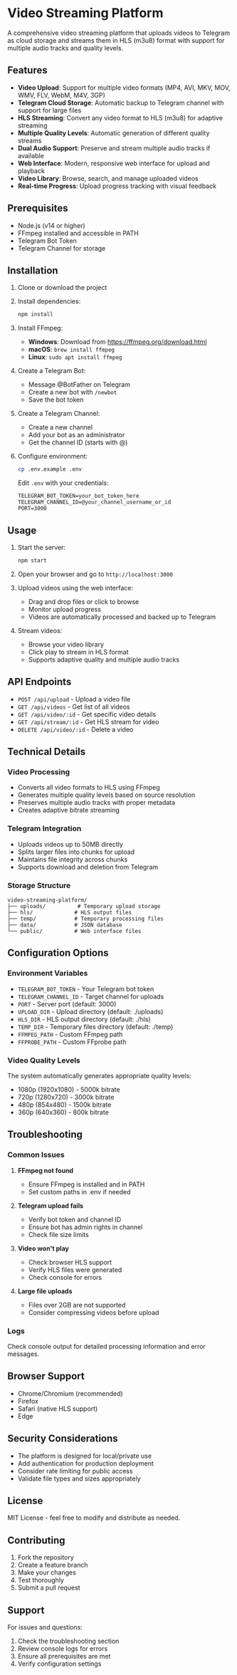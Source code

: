 # Video Streaming Platform

A comprehensive video streaming platform that uploads videos to Telegram as cloud storage and streams them in HLS (m3u8) format with support for multiple audio tracks and quality levels.

## Features

- **Video Upload**: Support for multiple video formats (MP4, AVI, MKV, MOV, WMV, FLV, WebM, M4V, 3GP)
- **Telegram Cloud Storage**: Automatic backup to Telegram channel with support for large files
- **HLS Streaming**: Convert any video format to HLS (m3u8) for adaptive streaming
- **Multiple Quality Levels**: Automatic generation of different quality streams
- **Dual Audio Support**: Preserve and stream multiple audio tracks if available
- **Web Interface**: Modern, responsive web interface for upload and playback
- **Video Library**: Browse, search, and manage uploaded videos
- **Real-time Progress**: Upload progress tracking with visual feedback

## Prerequisites

- Node.js (v14 or higher)
- FFmpeg installed and accessible in PATH
- Telegram Bot Token
- Telegram Channel for storage

## Installation

1. Clone or download the project
2. Install dependencies:
   ```bash
   npm install
   ```

3. Install FFmpeg:
   - **Windows**: Download from https://ffmpeg.org/download.html
   - **macOS**: `brew install ffmpeg`
   - **Linux**: `sudo apt install ffmpeg`

4. Create a Telegram Bot:
   - Message @BotFather on Telegram
   - Create a new bot with `/newbot`
   - Save the bot token

5. Create a Telegram Channel:
   - Create a new channel
   - Add your bot as an administrator
   - Get the channel ID (starts with @)

6. Configure environment:
   ```bash
   cp .env.example .env
   ```
   Edit `.env` with your credentials:
   ```
   TELEGRAM_BOT_TOKEN=your_bot_token_here
   TELEGRAM_CHANNEL_ID=@your_channel_username_or_id
   PORT=3000
   ```

## Usage

1. Start the server:
   ```bash
   npm start
   ```

2. Open your browser and go to `http://localhost:3000`

3. Upload videos using the web interface:
   - Drag and drop files or click to browse
   - Monitor upload progress
   - Videos are automatically processed and backed up to Telegram

4. Stream videos:
   - Browse your video library
   - Click play to stream in HLS format
   - Supports adaptive quality and multiple audio tracks

## API Endpoints

- `POST /api/upload` - Upload a video file
- `GET /api/videos` - Get list of all videos
- `GET /api/video/:id` - Get specific video details
- `GET /api/stream/:id` - Get HLS stream for video
- `DELETE /api/video/:id` - Delete a video

## Technical Details

### Video Processing
- Converts all video formats to HLS using FFmpeg
- Generates multiple quality levels based on source resolution
- Preserves multiple audio tracks with proper metadata
- Creates adaptive bitrate streaming

### Telegram Integration
- Uploads videos up to 50MB directly
- Splits larger files into chunks for upload
- Maintains file integrity across chunks
- Supports download and deletion from Telegram

### Storage Structure
```
video-streaming-platform/
├── uploads/          # Temporary upload storage
├── hls/             # HLS output files
├── temp/            # Temporary processing files
├── data/            # JSON database
└── public/          # Web interface files
```

## Configuration Options

### Environment Variables
- `TELEGRAM_BOT_TOKEN` - Your Telegram bot token
- `TELEGRAM_CHANNEL_ID` - Target channel for uploads
- `PORT` - Server port (default: 3000)
- `UPLOAD_DIR` - Upload directory (default: ./uploads)
- `HLS_DIR` - HLS output directory (default: ./hls)
- `TEMP_DIR` - Temporary files directory (default: ./temp)
- `FFMPEG_PATH` - Custom FFmpeg path
- `FFPROBE_PATH` - Custom FFprobe path

### Video Quality Levels
The system automatically generates appropriate quality levels:
- 1080p (1920x1080) - 5000k bitrate
- 720p (1280x720) - 3000k bitrate
- 480p (854x480) - 1500k bitrate
- 360p (640x360) - 800k bitrate

## Troubleshooting

### Common Issues

1. **FFmpeg not found**
   - Ensure FFmpeg is installed and in PATH
   - Set custom paths in .env if needed

2. **Telegram upload fails**
   - Verify bot token and channel ID
   - Ensure bot has admin rights in channel
   - Check file size limits

3. **Video won't play**
   - Check browser HLS support
   - Verify HLS files were generated
   - Check console for errors

4. **Large file uploads**
   - Files over 2GB are not supported
   - Consider compressing videos before upload

### Logs
Check console output for detailed processing information and error messages.

## Browser Support

- Chrome/Chromium (recommended)
- Firefox
- Safari (native HLS support)
- Edge

## Security Considerations

- The platform is designed for local/private use
- Add authentication for production deployment
- Consider rate limiting for public access
- Validate file types and sizes appropriately

## License

MIT License - feel free to modify and distribute as needed.

## Contributing

1. Fork the repository
2. Create a feature branch
3. Make your changes
4. Test thoroughly
5. Submit a pull request

## Support

For issues and questions:
1. Check the troubleshooting section
2. Review console logs for errors
3. Ensure all prerequisites are met
4. Verify configuration settings
